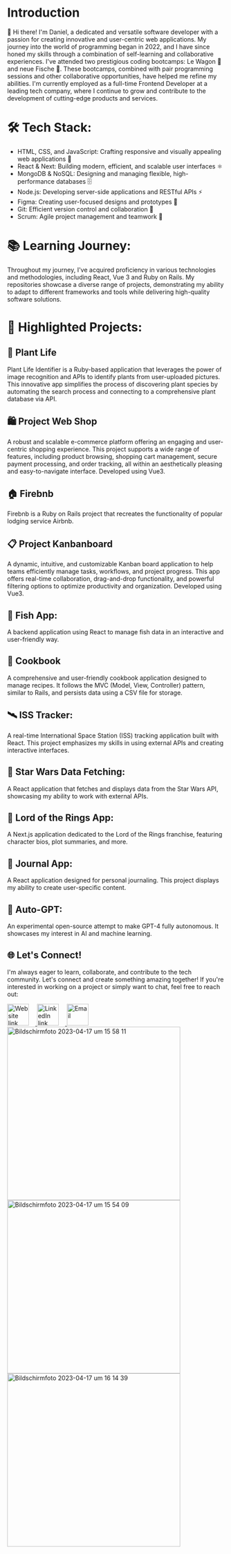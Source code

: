 # Introduction

👋 Hi there! 
I'm Daniel, a dedicated and versatile software developer with a passion for creating innovative and user-centric web applications. My journey into the world of programming began in 2022, and I have since honed my skills through a combination of self-learning and collaborative experiences. I've attended two prestigious coding bootcamps: Le Wagon 🚂 and neue Fische 🐠. These bootcamps, combined with pair programming sessions and other collaborative opportunities, have helped me refine my abilities. I'm currently employed as a full-time Frontend Developer at a leading tech company, where I continue to grow and contribute to the development of cutting-edge products and services.

# 🛠️ Tech Stack:

- HTML, CSS, and JavaScript: 
Crafting responsive and visually appealing web applications 🎨
- React & Next: 
Building modern, efficient, and scalable user interfaces ⚛️
- MongoDB & NoSQL: 
Designing and managing flexible, high-performance databases 🗄️
- Node.js: 
Developing server-side applications and RESTful APIs ⚡
- Figma: 
Creating user-focused designs and prototypes 📐
- Git: 
Efficient version control and collaboration 🤝
- Scrum: 
Agile project management and teamwork 🚀

# 📚 Learning Journey:

Throughout my journey, I've acquired proficiency in various technologies and methodologies, including React, Vue 3 and Ruby on Rails. My repositories showcase a diverse range of projects, demonstrating my ability to adapt to different frameworks and tools while delivering high-quality software solutions.

# 🌟 Highlighted Projects:

## 🌿 Plant Life
Plant Life Identifier is a Ruby-based application that leverages the power of image recognition and APIs to identify plants from user-uploaded pictures. This innovative app simplifies the process of discovering plant species by automating the search process and connecting to a comprehensive plant database via API.

## 🛍️ Project Web Shop
A robust and scalable e-commerce platform offering an engaging and user-centric shopping experience. This project supports a wide range of features, including product browsing, shopping cart management, secure payment processing, and order tracking, all within an aesthetically pleasing and easy-to-navigate interface. Developed using Vue3.


## 🏠 Firebnb
Firebnb is a Ruby on Rails project that recreates the functionality of popular lodging service Airbnb. 

## 📋 Project Kanbanboard
A dynamic, intuitive, and customizable Kanban board application to help teams efficiently manage tasks, workflows, and project progress. This app offers real-time collaboration, drag-and-drop functionality, and powerful filtering options to optimize productivity and organization. Developed using Vue3.

## 🐠 Fish App:
A backend application using React to manage fish data in an interactive and user-friendly way.

## 📒 Cookbook
A comprehensive and user-friendly cookbook application designed to manage recipes. It follows the MVC (Model, View, Controller) pattern, similar to Rails, and persists data using a CSV file for storage.

## 🛰️ ISS Tracker:
A real-time International Space Station (ISS) tracking application built with React. This project emphasizes my skills in using external APIs and creating interactive interfaces.

## 🌌 Star Wars Data Fetching:
A React application that fetches and displays data from the Star Wars API, showcasing my ability to work with external APIs.

## 💍 Lord of the Rings App:
A Next.js application dedicated to the Lord of the Rings franchise, featuring character bios, plot summaries, and more.

## 📝 Journal App:
A React application designed for personal journaling. This project displays my ability to create user-specific content.

## 🤖 Auto-GPT:
An experimental open-source attempt to make GPT-4 fully autonomous. It showcases my interest in AI and machine learning.

## 🌐 Let's Connect!

I'm always eager to learn, collaborate, and contribute to the tech community. Let's connect and create something amazing together! If you're interested in working on a project or simply want to chat, feel free to reach out:

<a href="https://www.digital-now.org">
    <img width="50" src="https://user-images.githubusercontent.com/102250825/232706212-6ce8940e-b3f8-4b9e-8369-b74
c4238eef8.jpg" alt="Website link" style="padding-right:15px;">
</a>

<a href="https://de.linkedin.com/in/danielschuetzle">
    <img width="50" src="https://user-images.githubusercontent.com/102250825/232706104-afcaf0a6-c9ba-42b5-8e27-ee360b5c73a1.png" alt="LinkedIn link" style="padding-right:15px;">
</a>

<a href="mailto:Daniel.schuetzle@digital-now.org">
    <img width="50" src="https://user-images.githubusercontent.com/102250825/232706171-10112536-9e81-4e9c-abfe-208f434c9040.png" alt="Email ">
</a>
<img width="400" alt="Bildschirmfoto 2023-04-17 um 15 58 11" src="https://user-images.githubusercontent.com/102250825/232517749-f4bfb0be-381a-4e41-9ea5-24e75311fc5e.png">

<img width="400" alt="Bildschirmfoto 2023-04-17 um 15 54 09" src="https://user-images.githubusercontent.com/102250825/232517772-47fac953-7668-4e9a-ab56-9b78c4751d6e.png">

<img width="400" alt="Bildschirmfoto 2023-04-17 um 16 14 39" src="https://user-images.githubusercontent.com/102250825/232517787-4c9cda11-cb11-4ad8-82a0-31f5141a6ed0.png">
